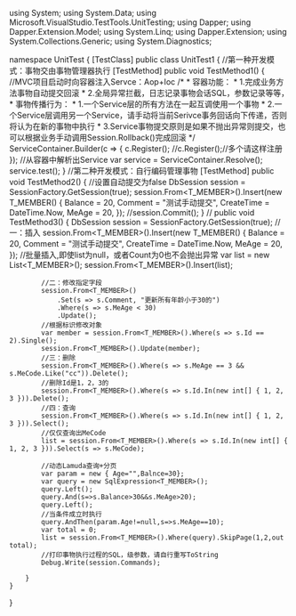 ﻿using System;
using System.Data;
using Microsoft.VisualStudio.TestTools.UnitTesting;
using Dapper;
using Dapper.Extension.Model;
using System.Linq;
using Dapper.Extension;
using System.Collections.Generic;
using System.Diagnostics;

namespace UnitTest
{
    [TestClass]
    public class UnitTest1
    {
        //第一种开发模式：事物交由事物管理器执行
        [TestMethod]
        public void TestMethod1()
        {
            //MVC项目启动时向容器注入Servce：Aop+Ioc
            /*
             * 容器功能：
             *  1.完成业务方法事物自动提交回滚
             *  2.全局异常拦截，日志记录事物会话SQL，参数记录等等，
             * 事物传播行为：
             *  1.一个Service层的所有方法在一起互调使用一个事物
             *  2.一个Service层调用另一个Service，请手动将当前Serivce事务回话向下传递，否则将认为在新的事物中执行 
             *  3.Service事物提交原则是如果不抛出异常则提交，也可以根据业务手动调用Session.Rollback()完成回滚
             */
            ServiceContainer.Builder(c =>
            {
                c.Register<Service>();
                //c.Register<Service2>();//多个请这样注册
            });
            //从容器中解析出Service
            var service = ServiceContainer.Resolve<Service>();
            service.test();
        }
        //第二种开发模式：自行编码管理事物
        [TestMethod]
        public void TestMethod2()
        {
            //设置自动提交为false
            DbSession session = SessionFactory.GetSession(true);
            session.From<T_MEMBER>().Insert(new T_MEMBER()
            {
                Balance = 20,
                Comment = "测试手动提交",
                CreateTime = DateTime.Now,
                MeAge = 20,
            });
            //session.Commit();
        }
        //
        public void TestMethod3()
        {
            DbSession session = SessionFactory.GetSession(true);
            //一：插入
            session.From<T_MEMBER>().Insert(new T_MEMBER()
            {
                Balance = 20,
                Comment = "测试手动提交",
                CreateTime = DateTime.Now,
                MeAge = 20,
            });
            //批量插入,即使list为null，或者Count为0也不会抛出异常
            var list = new List<T_MEMBER>();
            session.From<T_MEMBER>().Insert(list);

            //二：修改指定字段
            session.From<T_MEMBER>()
                .Set(s => s.Comment, "更新所有年龄小于30的")
                .Where(s => s.MeAge < 30)
                .Update();
            //根据标识修改对象
            var member = session.From<T_MEMBER>().Where(s => s.Id == 2).Single();
            session.From<T_MEMBER>().Update(member);
            //三：删除
            session.From<T_MEMBER>().Where(s => s.MeAge == 3 && s.MeCode.Like("cc")).Delete();
            //删除Id是1，2，3的
            session.From<T_MEMBER>().Where(s => s.Id.In(new int[] { 1, 2, 3 })).Delete();
            //四：查询
            session.From<T_MEMBER>().Where(s => s.Id.In(new int[] { 1, 2, 3 })).Select();
            //仅仅查询出MeCode
            list = session.From<T_MEMBER>().Where(s => s.Id.In(new int[] { 1, 2, 3 })).Select(s => s.MeCode);
           
            //动态Lamuda查询+分页
            var param = new { Age="",Balnce=30};
            var query = new SqlExpression<T_MEMBER>();
            query.Left();
            query.And(s=>s.Balance>30&&s.MeAge>20);
            query.Left();
            //当条件成立时执行
            query.AndThen(param.Age!=null,s=>s.MeAge==10);
            var total = 0;
            list = session.From<T_MEMBER>().Where(query).SkipPage(1,2,out total);
            //打印事物执行过程的SQL，级参数，请自行重写ToString
            Debug.Write(session.Commands);

        }
    }
}
